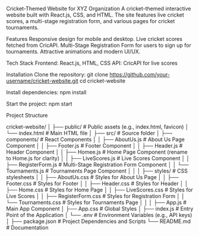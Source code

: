  Cricket-Themed Website for XYZ Organization
A cricket-themed interactive website built with React.js, CSS, and HTML. The site features live cricket scores, a multi-stage registration form, and various pages for cricket tournaments.

Features
Responsive design for mobile and desktop.
Live cricket scores fetched from CricAPI.
Multi-Stage Registration Form for users to sign up for tournaments.
Attractive animations and modern UI/UX.

Tech Stack
Frontend: React.js, HTML, CSS
API: CricAPI for live scores

Installation
Clone the repository: git clone https://github.com/your-username/cricket-website.git
cd cricket-website

Install dependencies: npm install

Start the project: npm start

Project Structure

cricket-website/
│
├── public/                   # Public assets (e.g., index.html, favicon)
│   └── index.html            # Main HTML file
│
├── src/                      # Source folder
│   ├── components/           # React Components
│   │   ├── AboutUs.js        # About Us Page Component
│   │   ├── Footer.js         # Footer Component
│   │   ├── Header.js         # Header Component
│   │   ├── Homee.js          # Home Page Component (rename to Home.js for clarity)
│   │   ├── LiveScores.js     # Live Scores Component
│   │   ├── RegisterForm.js   # Multi-Stage Registration Form Component
│   │   └── Tournaments.js    # Tournaments Page Component
│   │
│   ├── styles/               # CSS stylesheets
│   │   ├── AboutUs.css       # Styles for About Us Page
│   │   ├── Footer.css        # Styles for Footer
│   │   ├── Header.css        # Styles for Header
│   │   ├── Home.css          # Styles for Home Page
│   │   ├── LiveScores.css    # Styles for Live Scores
│   │   ├── RegisterForm.css  # Styles for Registration Form
│   │   └── Tournaments.css   # Styles for Tournaments Page
│   │
│   ├── App.js                # Main App Component
│   ├── App.css               # Global Styles
│   ├── index.js              # Entry Point of the Application
│   └── .env                  # Environment Variables (e.g., API keys)
│
├── package.json              # Project Dependencies and Scripts
└── README.md                 # Documentation
